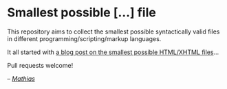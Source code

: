 # Smallest possible […] file

This repository aims to collect the smallest possible syntactically valid files in different programming/scripting/markup languages.

It all started with [a blog post on the smallest possible HTML/XHTML files](http://mathiasbynens.be/notes/minimal-html)…

Pull requests welcome!

_– [Mathias](http://mathiasbynens.be/)_
